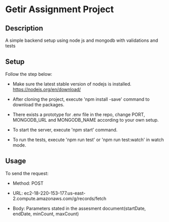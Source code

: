 # Getir Assignment Project

## Description
A simple backend setup using node js and mongodb with validations and tests

## Setup
Follow the step below:

- Make sure the latest stable version of nodejs is installed. https://nodejs.org/en/download/

- After cloning the project, execute 'npm install -save' command to download the packages.

- There exists a prototype for .env file in the repo, change PORT, MONGODB_URL and MONGODB_NAME according to your own setup.

- To start the server, execute 'npm start' command. 

- To run the tests, execute 'npm run test' or 'npm run test:watch' in watch mode.

## Usage
To send the request:

- Method: POST

- URL: ec2-18-220-153-177.us-east-2.compute.amazonaws.com/g/records/fetch

- Body: Parameters stated in the assesment document(startDate, endDate, minCount, maxCount)
